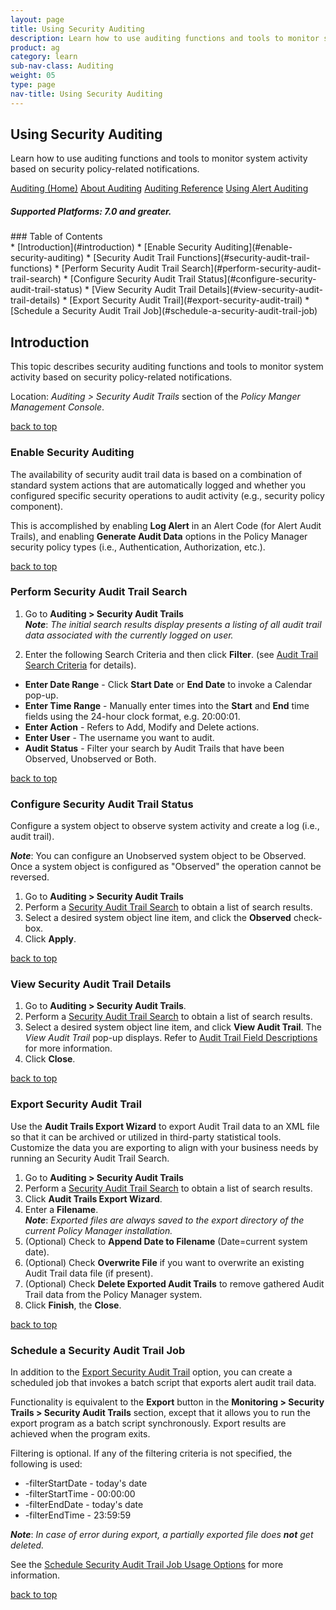 ```yaml
---
layout: page
title: Using Security Auditing 
description: Learn how to use auditing functions and tools to monitor system activity based on security policy-related notifications.
product: ag
category: learn
sub-nav-class: Auditing
weight: 05
type: page
nav-title: Using Security Auditing
---
```


## Using Security Auditing
Learn how to use auditing functions and tools to monitor system activity based on security policy-related notifications.

<a href="auditing_toc.html" class="button secondary">Auditing (Home)</a> <a href="../auditing/about_auditing.html" class="button secondary">About Auditing</a>  <a href="../auditing/auditing_reference.html" class="button secondary">Auditing Reference</a>  <a href="../auditing/using_alert_auditing.html" class="button secondary">Using Alert Auditing</a>
<h5 class="stamp">Supported Platforms: 7.0 and greater.</h5>
### Table of Contents
<div id="toc-marker"></div>
* [Introduction](#introduction)
* [Enable Security Auditing](#enable-security-auditing)
* [Security Audit Trail Functions](#security-audit-trail-functions)
	* [Perform Security Audit Trail Search](#perform-security-audit-trail-search)
	* [Configure Security Audit Trail Status](#configure-security-audit-trail-status)
	* [View Security Audit Trail Details](#view-security-audit-trail-details)
	* [Export Security Audit Trail](#export-security-audit-trail)
	* [Schedule a Security Audit Trail Job](#schedule-a-security-audit-trail-job)


## Introduction
This topic describes security auditing functions and tools to monitor system activity based on security policy-related notifications. 

Location: *Auditing > Security Audit Trails* section of the *Policy Manger Management Console*.

<a href="#top">back to top</a>

### Enable Security Auditing
The availability of security audit trail data is based on a combination of standard system actions that are automatically logged and whether you configured specific security operations to audit activity (e.g., security policy component). 

This is accomplished by enabling **Log Alert** in an Alert Code (for Alert Audit Trails), and enabling **Generate Audit Data** options in the Policy Manager security policy types (i.e., Authentication, Authorization, etc.).

<a href="#top">back to top</a>

### Perform Security Audit Trail Search

1. Go to **Auditing > Security Audit Trails**  
***Note***: *The initial search results display presents a listing of all audit trail data associated with the currently logged on user.*
  
2. Enter the following Search Criteria and then click **Filter**. (see [Audit Trail Search Criteria](../auditing/auditing_reference.html#audit-trail-search-criteria) for details).
  * **Enter Date Range** - Click **Start Date** or **End Date** to invoke a Calendar pop-up.
  * **Enter Time Range** - Manually enter times into the **Start** and **End** time fields using the 24-hour clock format, e.g. 20\:00\:01.
  * **Enter Action** - Refers to Add, Modify and Delete actions.
  * **Enter User** - The username you want to audit.
  * **Audit Status** - Filter your search by Audit Trails that have been Observed, Unobserved or Both.

<a href="#top">back to top</a>

### Configure Security Audit Trail Status

Configure a system object to observe system activity and create a log (i.e., audit trail).

***Note***: You can configure an Unobserved system object to be Observed. Once a system object is configured as "Observed" the operation cannot be reversed.

1. Go to **Auditing > Security Audit Trails**
2. Perform a [Security Audit Trail Search](#perform-security-audit-trail-search) to obtain a list of search results.
3. Select a desired system object line item, and click the **Observed** check-box.
4. Click **Apply**.

<a href="#top">back to top</a>

### View Security Audit Trail Details

1. Go to **Auditing > Security Audit Trails**.
2. Perform a [Security Audit Trail Search](#perform-security-audit-trail-search) to obtain a list of search results.
3. Select a desired system object line item, and click **View Audit Trail**. The *View Audit Trail* pop-up displays. Refer to [Audit Trail Field Descriptions](../auditing/auditingreference.html#audit-trail-field-descriptions) for more information. 
4. Click **Close**.

<a href="#top">back to top</a>

### Export Security Audit Trail

Use the **Audit Trails Export Wizard** to export Audit Trail data to an XML file so that it can be archived or utilized in third-party statistical tools. Customize the data you are exporting to align with your business needs by running an Security Audit Trail Search.

1. Go to **Auditing > Security Audit Trails**
2. Perform a [Security Audit Trail Search](#perform-security-audit-trail-search) to obtain a list of search results.
3. Click **Audit Trails Export Wizard**.
4. Enter a **Filename**.  
  ***Note***: *Exported files are always saved to the export directory of the current Policy Manager installation.*
5. (Optional) Check to **Append Date to Filename** (Date=current system date).
6. (Optional) Check **Overwrite File** if you want to overwrite an existing Audit Trail data file (if present).
7. (Optional) Check **Delete Exported Audit Trails** to remove gathered Audit Trail data from the Policy Manager system.
8. Click **Finish**, the **Close**.

<a href="#top">back to top</a>

### Schedule a Security Audit Trail Job
In addition to the [Export Security Audit Trail](#export-security-audit-trail) option, you can create a scheduled job that invokes a batch script that exports alert audit trail data.

Functionality is equivalent to the **Export** button in the **Monitoring > Security Trails > Security Audit Trails** section, except that it allows you to run the export program as a batch script synchronously. Export results are achieved when the program exits.

Filtering is optional. If any of the filtering criteria is not specified, the following is used:

* -filterStartDate - today's date
* -filterStartTime - 00\:00\:00
* -filterEndDate - today's date
* -filterEndTime - 23\:59\:59  

***Note***: *In case of error during export, a partially exported file does* ***not*** *get deleted.*

See the [Schedule Security Audit Trail Job Usage Options](#../auditing/auditing_reference.html#schedule-a-security-audit-trail-job-usage-options) for more information.

<a href="#top">back to top</a>